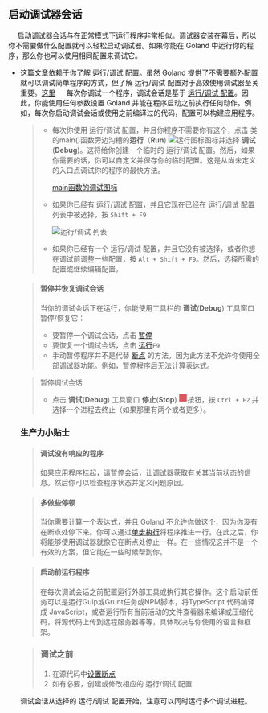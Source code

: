 ## 启动调试器会话
&emsp; 启动调试器会话与在正常模式下运行程序非常相似。调试器安装在幕后，所以你不需要做什么配置就可以轻松启动调试器。如果你能在 Goland 中运行你的程序，那么你也可以使用相同配置来调试它。
- 这篇文章依赖于你了解 运行/调试 配置。虽然 Goland 提供了不需要额外配置就可以调试简单程序的方式，但了解 运行/调试 配置对于高效使用调试器至关重要。[这里](https://www.jetbrains.com/help/go/run-debug-configuration.html)
  &emsp; 每次你调试一个程序，调试会话是基于 [运行/调试 配置](https://www.jetbrains.com/help/go/run-debug-configuration.html)。因此，你能使用任何参数设置 Goland 并能在程序启动之前执行任何动作。例如，每次你启动调试会话或使用之前编译过的代码，配置可以构建应用程序。

  > - 每次你使用 运行/调试 配置，并且你程序不需要你有这个，点击 类的main()函数旁边沟槽的**运行**（**Run**) ![运行图标](https://resources.jetbrains.com/help/img/idea/2021.3/icons.runConfigurations.testState.run.svg)图标并选择 **调试**(**Debug**)。这将给你创建一个临时的 运行/调试 配置。然后，如果你需要的话，你可以自定义并保存你的临时配置。这是从尚未定义的入口点调试你的程序的最快方法。
  >
  >   [main函数的调试图标](https://resources.jetbrains.com/help/img/idea/2021.3/go_debug_run_menu.png)
  >
  > - 如果你已经有 运行/调试 配置，并且它现在已经在 运行/调试 配置列表中被选择，按 `Shift + F9`
  >
  >   ![运行/调试 列表](https://resources.jetbrains.com/help/img/idea/2021.3/go_debug_configurations_menu.png)
  >
  > - 如果你已经有一个 运行/调试 配置，并且它没有被选择，或者你想在调试前调整一些配置，按 `Alt + Shift + F9`。然后，选择所需的配置或继续编辑配置。

  > #### 暂停并恢复调试会话
  >
  > 当你的调试会话正在运行，你能使用工具栏的 **调试**(**Debug**) 工具窗口暂停/恢复它：
  >
  > - 要暂停一个调试会话，点击 [暂停](https://resources.jetbrains.com/help/img/idea/2021.3/icons.actions.pause.svg)
  > - 要恢复一个调试会话，点击 [运行](https://resources.jetbrains.com/help/img/idea/2021.3/icons.actions.resume.svg)`F9`
  > - 手动暂停程序并不是代替 [断点](断点.md) 的方法，因为此方法不允许你使用全部调试器功能。例如，暂停程序后无法计算表达式。
  
  > 暂停调试会话
  >
  > - 点击 **调试**(**Debug**) 工具窗口 **停止**(**Stop**) ![停止按钮](图片/停止.png)按钮，按 `Ctrl + F2` 并选择一个进程去终止（如果那里有两个或者更多）。
  
  ### 生产力小贴士
  
  > #### 调试没有响应的程序
  >
  > 如果应用程序挂起，请暂停会话，让调试器获取有关其当前状态的信息。然后你可以检查程序状态并定义问题原因。
  
  > #### 多做些停顿
  >
  > 当你需要计算一个表达式，并且 Goland 不允许你做这个，因为你没有在断点处停下来。你可以通过[单步执行](单步执行程序.md)将程序推进一行。在此之后，你将能够使用调试器就像它在断点处停止一样。在一些情况这并不是一个有效的方案，但它能在一些时候帮到你。
  
  > #### 启动前运行程序
  >
  > 在每次调试会话之前配置运行外部工具或执行其它操作。这个启动前任务可以是运行Gulp或Grunt任务或NPM脚本，将TypeScript 代码编译成 JavaScript，或者运行所有当前活动的文件查看器来编译或压缩代码，将源代码上传到远程服务器等等，具体取决与你使用的语言和框架。
  
  > ### 调试之前
  >
  > 1. 在源代码中[设置断点](断点.md#设置断点)
  > 2. 如有必要，创建或修改相应的 运行/调试 配置
  
  调试会话从选择的 运行/调试 配置开始，注意可以同时运行多个调试进程。
  
  

